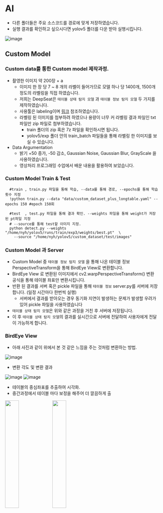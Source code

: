 # AI
- 다른 폴더들은 주요 소스코드를 경로에 맞게 저장하였습니다.
- 실행 결과를 확인하고 싶으시다면 yolov5 폴더를 다운 받아 실행시킵니다.

![image](https://user-images.githubusercontent.com/38518648/170577833-d0bdf1df-5deb-48cc-9303-9845848b6e2b.png)


## Custom Model
### Custom data를 통한 Custom model 제작과정.
  - 촬영한 이미지 약 200장 + a
    - 이미지 한 장 당 7 ~ 8 개의 라벨이 들어가므로 모델 하나 당 1400개, 1500개 정도의 라벨링을 직접 하였습니다.
    - 저희는 DeepSeat은 `테이블 상태 탐지 모델` 과 `테이블 정보 탐지 모델` 두 가지를 제작하였습니다.
    - 사용툴은 labeling이며 [링크](https://github.com/tzutalin/labelImg) 참조하였습니다.
    - 라벨링 된 이미지를 첨부하려 하였으나 용량이 너무 커 라벨링 결과 파일인 txt 파일만 zip 파일로 첨부하였습니다.
      - train 폴더의 zip 혹은 7z 파일을 확인하시면 됩니다. 
      - yolov5/exp 폴더 안의 train_batch 파일들을 통해 라벨링 한 이미지를 보실 수 있습니다.
  - Data Argumentation
    - 밝기 +50 증가, -50 감소, Gaussian Noise, Gaussian Blur, GrayScale 을 사용하였습니다.
    - 영상처리 프로그래밍 수업에서 배운 내용을 활용하여 보았습니다.

### Custom Model Train & Test

``` python:
  #train , train.py 파일을 통해 학습, --data를 통해 경로, --epochs를 통해 학습 횟수 지정
  !python train.py --data "data/custom_dataset_plus_longtable.yaml" --epochs 150 #epoch 150회
  
  #test  , test.py 파일을 통해 결과 확인. --weights 파일을 통해 weight가 저장된 pt파일 지정
  # --source를 통해 test할 이미지 지정.
  python detect.py --weights "/home/nyh/yolov5/runs/train/exp3/weights/best.pt"  \
    --source "/home/nyh/yolov5/custom_dataset/test/images"
```

### Custom Model 과 Server
- Custom Model 중 `테이블 정보 탐지 모델` 을 통해 나온 테이블 정보 PerspectiveTransform을 통해 BirdEye View로 변환합니다.
- BirdEye View 로 변환된 이미지에서 cv2.warpPerspectiveTransform() 변환 공식을 통해 테이블 좌표만 변환시킵니다.
- 반환 된 결과를 서버 혹은 pickle 파일을 통해 `테이블 정보` server.py를 서버에 저장합니다. (일정 시간마다 한번씩 실행)
  - 서버에서 결과를 받아오는 경우 동기화 지연이 발생하는 문제가 발생할 우려가 있어 pickle 파일을 사용하였습니다 
- `테이블 상태 탐지 모델`은 위와 같은 과정을 거친 후 서버에 저장됩니다. 
- 이 후 `테이블 상태 탐지 모델`의 결과를 실시간으로 서버에 전달하여 사용자에게 전달이 가능하게 합니다.

### BirdEye View
- 아래 사진과 같이 위에서 본 것 같은 느낌을 주는 것처럼 변환하는 방법.

![image](https://user-images.githubusercontent.com/38518648/170578016-c379e4ba-6710-48fb-9d28-dc843332d443.png)

- 변환 각도 및 변환 결과

![image](https://user-images.githubusercontent.com/38518648/170578595-c9a3c0c3-4198-4584-8f3c-d938b487dd6d.png)
![image](https://user-images.githubusercontent.com/38518648/170578149-2d7a016c-c1e3-4f70-8ac6-1b3600d0bb88.png)

- 테이블의 중심좌표를 추출하여 시각화. 
 - 중간과정에서 테이블 마다 보정을 해주어 더 깔끔하게 출

<img width = "30%" src = "https://user-images.githubusercontent.com/38518648/170579135-ebbb5458-ed5a-4188-869e-c0f6e2cb0ed9.png"/> 
<img width = "30%" src = "https://user-images.githubusercontent.com/38518648/170580599-5cff7641-53c8-48eb-b74c-1a800ce344af.png"/> 





